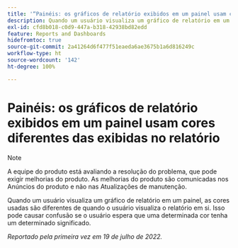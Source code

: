 ```yaml
---
title: '“Painéis: os gráficos de relatório exibidos em um painel usam cores diferentes das exibidas no relatório”'
description: Quando um usuário visualiza um gráfico de relatório em um painel, as cores usadas são diferentes de quando o usuário visualiza o relatório em si. Isso pode causar confusão se o usuário espera que uma determinada cor tenha um determinado significado.
exl-id: cfd8b018-c0d9-447a-b318-42938bd82edd
feature: Reports and Dashboards
hidefromtoc: true
source-git-commit: 2a41264d6f477f51eaeda6ae3675b1a6d816249c
workflow-type: ht
source-wordcount: '142'
ht-degree: 100%

---
```


# Painéis: os gráficos de relatório exibidos em um painel usam cores diferentes das exibidas no relatório

<!--Converted to story-->

>[!NOTE]
>
>A equipe do produto está avaliando a resolução do problema, que pode exigir melhorias do produto. As melhorias do produto são comunicadas nos Anúncios do produto e não nas Atualizações de manutenção.

Quando um usuário visualiza um gráfico de relatório em um painel, as cores usadas são diferentes de quando o usuário visualiza o relatório em si. Isso pode causar confusão se o usuário espera que uma determinada cor tenha um determinado significado.

_Reportado pela primeira vez em 19 de julho de 2022._
